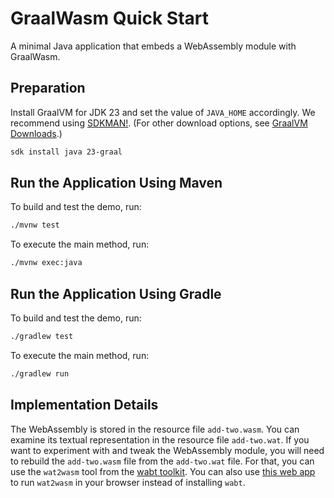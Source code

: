 # GraalWasm Quick Start

A minimal Java application that embeds a WebAssembly module with GraalWasm.

## Preparation

Install GraalVM for JDK 23 and set the value of `JAVA_HOME` accordingly.
We recommend using [SDKMAN!](https://sdkman.io/). (For other download options, see [GraalVM Downloads](https://www.graalvm.org/downloads/).)

```bash
sdk install java 23-graal
```

## Run the Application Using Maven

To build and test the demo, run:

```bash
./mvnw test
```

To execute the main method, run:

```bash
./mvnw exec:java
```

## Run the Application Using Gradle

To build and test the demo, run:

```bash
./gradlew test
```

To execute the main method, run:

```bash
./gradlew run
```

## Implementation Details

The WebAssembly is stored in the resource file `add-two.wasm`.
You can examine its textual representation in the resource file `add-two.wat`.
If you want to experiment with and tweak the WebAssembly module, you will need to rebuild the `add-two.wasm` file from the `add-two.wat` file.
For that, you can use the `wat2wasm` tool from the [wabt toolkit](https://github.com/WebAssembly/wabt).
You can also use [this web app](https://webassembly.github.io/wabt/demo/wat2wasm/) to run `wat2wasm` in your browser instead of installing `wabt`.
